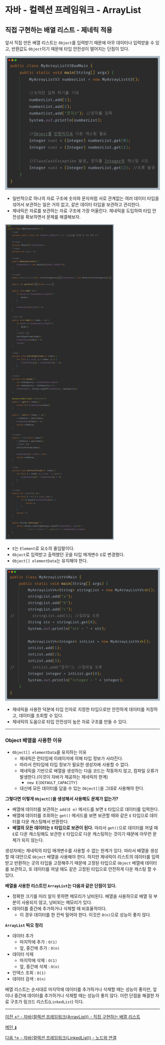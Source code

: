 # 자바 - 컬렉션 프레임워크 - ArrayList

## 직접 구현하는 배열 리스트 - 제네릭 적용

앞서 직접 만든 배열 리스트는 `Object`를 입력받기 때문에 아무 데이터나 입력받을 수 있고, 반환값도 `Object`이기 때문에 타입 안전성이 떨어지는 단점이 있다.

![img_24.png](image/img_24.png)

- 일반적으로 하나의 자료 구조에 숫자와 문자처럼 서로 관계없는 여러 데이터 타입을 섞어서 보관하는 일은 거의 없고, 같은 데이터 타입을 보관하고 관리한다.
- 제네릭은 자료를 보관하는 자료 구조에 가장 어울린다. 제네릭을 도입하여 타입 안전성을 확보하면서 문제를 해결해보자.

![img_25.png](image/img_25.png)

- `E`는 `Element`로 요소의 줄임말이다.
- `Object`로 입력받고 출력했던 곳을 타입 매개변수 `E`로 변경했다.
- `Object[] elementData`는 유지해야 한다.

![img_26.png](image/img_26.png)

- 제네릭을 사용한 덕분에 타입 인자로 지정한 타입으로만 안전하게 데이터를 저장하고, 데이터를 조회할 수 있다.
- 제네릭의 도움으로 타입 안전성이 높은 자료 구조를 만들 수 있다.

---

### Object 배열을 사용한 이유

- `Object[] elementData`을 유지하는 이유
  - 제네릭은 런타임에 이레이저에 의해 타입 정보가 사라진다.
  - 따라서 런타임에 타입 정보가 필요한 생성자에 사용할 수 없다. 
  - 제네릭을 기반으로 배열을 생성하는 다음 코드는 작동하지 않고, 컴파일 오류가 발생한다.(이것이 자바가 제공하는 제네릭의 한계)
    - `new E[DEFAULT_CAPACITY]`
  - 대신에 모든 데이터를 담을 수 있는 `Object[]`을 그대로 사용해야 한다.

**그렇다면 이렇게 `Object[]`을 생성해서 사용해도 문제가 없는가?**    
- 배열에 데이터를 보관하는 `add(E e)` 메서드를 보면 `E` 타입으로 데이터를 입력한다.
- 배열에 데이터를 조회하는 `get()` 메서드를 보면 보관할 때와 같은 `E` 타입으로 데이터를 다운 캐스팅해서 반환한다.
- **배열의 모든 데이터는 `E` 타입으로 보관이 된다.** 따라서 `get()`으로 데이터를 꺼낼 때 `E`로 다운 캐스팅해도 보관한 `E` 타입으로 다운 캐스팅하는 것이기 때문에 
    아무런 문제가 되지 않는다.

생성자에는 제네릭의 타입 매개변수를 사용할 수 없는 한계가 있다. 따라서 배열을 생성할 때 대안으로 `Object` 배열을 사용해야 한다. 하지만 제네릭이 리스트의 데이터를
입력 받고 반환하는 곳의 타입을 고정해주기 때문에 고정된 타입으로 `Object` 배열에 데이터를 보관하고, 또 데이터를 꺼낼 때도 같은 고정된 타입으로 안전하게 다운 캐스팅 할 수 있다.

**배열을 사용한 리스트인 `ArrayList`는 다음과 같은 단점이 있다.**
- 정확한 크기를 미리 알지 못하면 메모리가 낭비된다. 배열을 사용하므로 배열 뒷 부분이 사용되지 않고, 낭비되는 메모리가 있다.
- 데이터를 중간에 추가하거나 삭제할 때 비효율적이다.
  - 이 경우 데이터를 한 칸씩 밀어야 한다. 이것은 `O(n)`으로 성능이 좋지 않다.

**`ArrayList` 빅오 정리**
- 데이터 추가
  - 마지막에 추가 : `O(1)`
  - 앞, 중간에 추가 : `O(n)`
- 데이터 삭제
  - 마지막에 삭제 : `O(1)`
  - 앞, 중간에 삭제 : `O(n)`
- 인덱스 조회 : `O(1)`
- 데이터 검색 : `O(n)`

배열 리스트는 순서대로 마지막에 데이터를 추가하거나 삭제할 때는 성능이 좋지만, 앞이나 중간에 데이터를 추가하거나 삭제할 때는 성능이 좋지 않다.
이런 단점을 해결한 자료 구조가 링크드 리스트(`LinkedList`) 이다.

---

[이전 ↩️ - 자바(컬렉션 프레임워크(ArrayList)) - 직접 구현하는 배열 리스트]()

[메인 ⏫](https://github.com/genesis12345678/TIL/blob/main/Java/mid_2/Main.md)

[다음 ↪️ - 자바(컬렉션 프레임워크(LinkedList)) - 노드와 연결]()